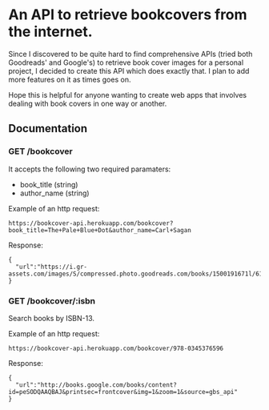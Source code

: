 # An API to retrieve bookcovers from the internet.

Since I discovered to be quite hard to find comprehensive APIs (tried both Goodreads' and Google's) to retrieve book cover images for a personal project, I decided to create this API which does exactly that. I plan to add more features on it as times goes on.

Hope this is helpful for anyone wanting to create web apps that involves dealing with book covers in one way or another.

## Documentation

### GET /bookcover

It accepts the following two required paramaters:

- book_title (string)
- author_name (string)

Example of an http request:

```
https://bookcover-api.herokuapp.com/bookcover?book_title=The+Pale+Blue+Dot&author_name=Carl+Sagan
```

Response:

```
{
  "url":"https://i.gr-assets.com/images/S/compressed.photo.goodreads.com/books/1500191671l/61663._SY475_.jpg"
}
```

### GET /bookcover/:isbn
Search books by ISBN-13.

Example of an http request:

```
https://bookcover-api.herokuapp.com/bookcover/978-0345376596
```

Response:

```
{
  "url":"http://books.google.com/books/content?id=peSODQAAQBAJ&printsec=frontcover&img=1&zoom=1&source=gbs_api"
}
```
